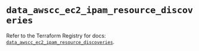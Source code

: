 # `data_awscc_ec2_ipam_resource_discoveries`

Refer to the Terraform Registry for docs: [`data_awscc_ec2_ipam_resource_discoveries`](https://registry.terraform.io/providers/hashicorp/awscc/0.70.0/docs/data-sources/ec2_ipam_resource_discoveries).
